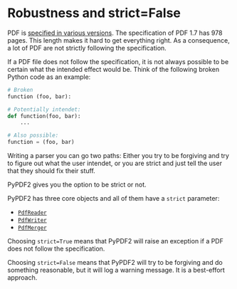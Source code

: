 # Robustness and strict=False

PDF is [specified in various versions](https://www.pdfa.org/resource/pdf-specification-index/).
The specification of PDF 1.7 has 978 pages. This length makes it hard to get
everything right. As a consequence, a lot of PDF are not strictly following the
specification.

If a PDF file does not follow the specification, it is not always possible to
be certain what the intended effect would be. Think of the following broken
Python code as an example:

```python
# Broken
function (foo, bar):

# Potentially intendet:
def function(foo, bar):
    ...

# Also possible:
function = (foo, bar)
```

Writing a parser you can go two paths: Either you try to be forgiving and try
to figure out what the user intendet, or you are strict and just tell the user
that they should fix their stuff.

PyPDF2 gives you the option to be strict or not.

PyPDF2 has three core objects and all of them have a `strict` parameter:

* [`PdfReader`](https://pypdf2.readthedocs.io/en/latest/modules/PdfReader.html)
* [`PdfWriter`](https://pypdf2.readthedocs.io/en/latest/modules/PdfWriter.html)
* [`PdfMerger`](https://pypdf2.readthedocs.io/en/latest/modules/PdfMerger.html)

Choosing `strict=True` means that PyPDF2 will raise an exception if a PDF does
not follow the specification.

Choosing `strict=False` means that PyPDF2 will try to be forgiving and do
something reasonable, but it will log a warning message. It is a best-effort
approach.
